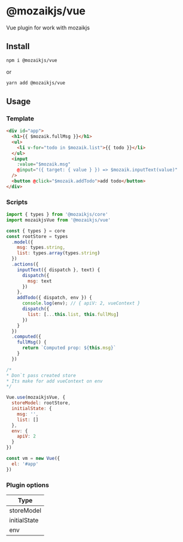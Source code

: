 <div align="center">
</div>

# @mozaikjs/vue

Vue plugin for work with mozaikjs

## Install

```sh
npm i @mozaikjs/vue
```

or

```sh
yarn add @mozaikjs/vue
```

## Usage

### Template

```html
<div id="app">
  <h1>{{ $mozaik.fullMsg }}</h1>
  <ul>
    <li v-for="todo in $mozaik.list">{{ todo }}</li>
  </ul>
  <input
    :value="$mozaik.msg"
    @input="({ target: { value } }) => $mozaik.inputText(value)"
  />
  <button @click="$mozaik.addTodo">add todo</button>
</div>
```

### Scripts

```js
import { types } from '@mozaikjs/core'
import mozaikjsVue from '@mozaikjs/vue'

const { types } = core
const rootStore = types
  .model({
    msg: types.string,
    list: types.array(types.string)
  })
  .actions({
    inputText({ dispatch }, text) {
      dispatch({
        msg: text
      })
    },
    addTodo({ dispatch, env }) {
      console.log(env); // { apiV: 2, vueContext }
      dispatch({
        list: [...this.list, this.fullMsg]
      })
    }
  })
  .computed({
    fullMsg() {
      return `Computed prop: ${this.msg}`
    }
  })

/*
* Don`t pass created store
* Its make for add vueContext on env
*/

Vue.use(mozaikjsVue, {
  storeModel: rootStore,
  initialState: {
    msg: '',
    list: []
  },
  env: {
    apiV: 2
  }
})

const vm = new Vue({
  el: '#app'
})
```

### Plugin options

| Type         |
| ------------ |
| storeModel   |
| initialState |
| env          |
